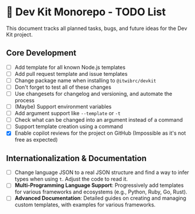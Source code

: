 # 🚀 Dev Kit Monorepo - TODO List

This document tracks all planned tasks, bugs, and future ideas for the Dev Kit project.

## Core Development

- [ ] Add template for all known Node.js templates
- [ ] Add pull request template and issue templates
- [ ] Change package name when installing to `@itwibrc/devkit`
- [ ] Don't forget to test all of these changes
- [ ] Use changesets for changelog and versioning, and automate the process
- [ ] (Maybe) Support environment variables
- [ ] Add argument support like `--template` or `-t`
- [ ] Check what can be changed into an argument instead of a command
- [ ] Support template creation using a command
- [x] Enable copilot reviews for the project on GitHub (Impossible as it's not free as expected)

## Internationalization & Documentation

- [ ] Change language JSON to a real JSON structure and find a way to infer types when using `t`. Adjust the code to read it.
- [ ] **Multi-Programming Language Support**: Progressively add templates for various frameworks and ecosystems (e.g., Python, Ruby, Go, Rust).
- [ ] **Advanced Documentation**: Detailed guides on creating and managing custom templates, with examples for various frameworks.
